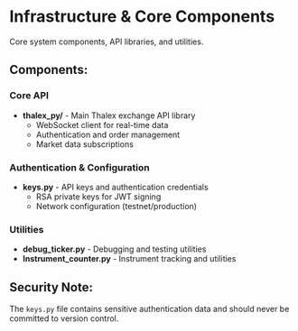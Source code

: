 # Infrastructure & Core Components

Core system components, API libraries, and utilities.

## Components:

### Core API
- **thalex_py/** - Main Thalex exchange API library
  - WebSocket client for real-time data
  - Authentication and order management
  - Market data subscriptions

### Authentication & Configuration
- **keys.py** - API keys and authentication credentials
  - RSA private keys for JWT signing
  - Network configuration (testnet/production)

### Utilities
- **debug_ticker.py** - Debugging and testing utilities
- **Instrument_counter.py** - Instrument tracking and utilities

## Security Note:
The `keys.py` file contains sensitive authentication data and should never be committed to version control.
